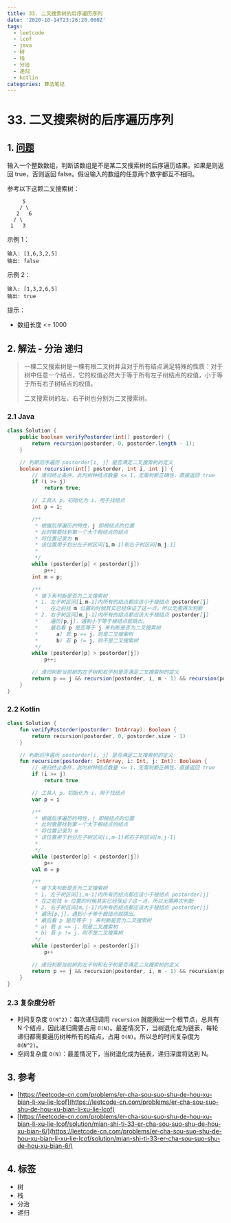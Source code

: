 ```yaml
---
title: 33. 二叉搜索树的后序遍历序列
date: '2020-10-14T23:26:20.000Z'
tags:
  - leetcode
  - lcof
  - java
  - 树
  - 栈
  - 分治
  - 递归
  - kotlin
categories: 算法笔记
---
```


# 33. 二叉搜索树的后序遍历序列

## 1. [问题](https://leetcode-cn.com/problems/er-cha-sou-suo-shu-de-hou-xu-bian-li-xu-lie-lcof)

输入一个整数数组，判断该数组是不是某二叉搜索树的后序遍历结果。如果是则返回 true，否则返回 false。假设输入的数组的任意两个数字都互不相同。

参考以下这颗二叉搜索树：

```text
     5
    / \
   2   6
  / \
 1   3
```

示例 1：

```text
输入: [1,6,3,2,5]
输出: false
```

示例 2：

```text
输入: [1,3,2,6,5]
输出: true
```

提示：

* 数组长度 &lt;= 1000

## 2. 解法 - 分治 递归

> 一棵二叉搜索树是一棵有根二叉树并且对于所有结点满足特殊的性质：对于树中任意一个结点，它的权值必然大于等于所有左子树结点的权值，小于等于所有右子树结点的权值。
>
> 二叉搜索树的左、右子树也分别为二叉搜索树。

### 2.1 Java

```java
class Solution {
    public boolean verifyPostorder(int[] postorder) {
        return recursion(postorder, 0, postorder.length - 1);
    }

    // 判断后序遍历 postorder[i, j] 是否满足二叉搜索树的定义
    boolean recursion(int[] postorder, int i, int j) {
        // 递归终止条件，此时树种结点数量 <= 1，无需判断正确性，直接返回 true
        if (i >= j)
            return true;

        // 工具人 p，初始化为 i，用于找结点
        int p = i;

        /**
         * 根据后序遍历的特性，j 即根结点的位置
         * 此时需要找到第一个大于根结点的结点
         * 将位置记录为 m
         * 该位置用于划分左子树区间[i,m-1]和右子树区间[m,j-1]
         * 
         */
        while (postorder[p] < postorder[j])
            p++;
        int m = p;

        /**
         * 接下来判断是否为二叉搜索树
         * 1. 左子树区间[i,m-1]内所有的结点都应该小于根结点 postorder[j]
         *    在之前找 m 位置的时候其实已经保证了这一点，所以无需再次判断
         * 2. 右子树区间[m,j-1]内所有的结点都应该大于根结点 postorder[j]
         *    遍历[p,j]，遇到小于等于根结点就跳出。
         *    最后看 p 是否等于 j 来判断是否为二叉搜索树
         *      a) 若 p == j，则是二叉搜索树
         *      b) 若 p != j，则不是二叉搜索树
         */
        while (postorder[p] > postorder[j])
            p++;

        // 递归判断当前树的左子树和右子树是否满足二叉搜索树的定义
        return p == j && recursion(postorder, i, m - 1) && recursion(postorder, m, j - 1);
    }
}
```

### 2.2 Kotlin

```kotlin
class Solution {
    fun verifyPostorder(postorder: IntArray): Boolean {
        return recursion(postorder, 0, postorder.size - 1)
    }

    // 判断后序遍历 postorder[i, j] 是否满足二叉搜索树的定义
    fun recursion(postorder: IntArray, i: Int, j: Int): Boolean {
        // 递归终止条件，此时树种结点数量 <= 1，无需判断正确性，直接返回 true
        if (i >= j)
            return true

        // 工具人 p，初始化为 i，用于找结点
        var p = i

        /**
         * 根据后序遍历的特性，j 即根结点的位置
         * 此时需要找到第一个大于根结点的结点
         * 将位置记录为 m
         * 该位置用于划分左子树区间[i,m-1]和右子树区间[m,j-1]
         *
         */
        while (postorder[p] < postorder[j])
            p++
        val m = p

        /**
         * 接下来判断是否为二叉搜索树
         * 1. 左子树区间[i,m-1]内所有的结点都应该小于根结点 postorder[j]
         * 在之前找 m 位置的时候其实已经保证了这一点，所以无需再次判断
         * 2. 右子树区间[m,j-1]内所有的结点都应该大于根结点 postorder[j]
         * 遍历[p,j]，遇到小于等于根结点就跳出。
         * 最后看 p 是否等于 j 来判断是否为二叉搜索树
         * a) 若 p == j，则是二叉搜索树
         * b) 若 p != j，则不是二叉搜索树
         */
        while (postorder[p] > postorder[j])
            p++

        // 递归判断当前树的左子树和右子树是否满足二叉搜索树的定义
        return p == j && recursion(postorder, i, m - 1) && recursion(postorder, m, j - 1)
    }
}
```

### 2.3 复杂度分析

* 时间复杂度 `O(N^2)`：每次递归调用 `recursion` 就能揪出一个根节点，总共有 N 个结点，因此递归需要占用 `O(N)`。最差情况下，当树退化成为链表，每轮递归都需要遍历树种所有的结点，占用 `O(N)`。所以总的时间复杂度为 `O(N^2)`。
* 空间复杂度 `O(N)`：最差情况下，当树退化成为链表，递归深度将达到 N。

## 3. 参考

* [https://leetcode-cn.com/problems/er-cha-sou-suo-shu-de-hou-xu-bian-li-xu-lie-lcof](https://leetcode-cn.com/problems/er-cha-sou-suo-shu-de-hou-xu-bian-li-xu-lie-lcof)
* [https://leetcode-cn.com/problems/er-cha-sou-suo-shu-de-hou-xu-bian-li-xu-lie-lcof/solution/mian-shi-ti-33-er-cha-sou-suo-shu-de-hou-xu-bian-6/](https://leetcode-cn.com/problems/er-cha-sou-suo-shu-de-hou-xu-bian-li-xu-lie-lcof/solution/mian-shi-ti-33-er-cha-sou-suo-shu-de-hou-xu-bian-6/)

## 4. 标签

* 树
* 栈
* 分治
* 递归

